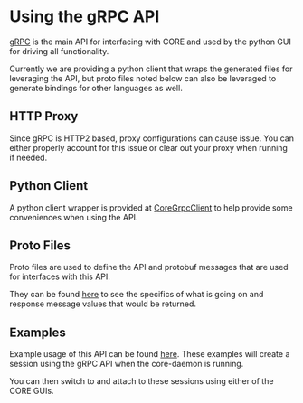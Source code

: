 # Using the gRPC API

[gRPC](https://grpc.io/) is the main API for interfacing with CORE and used by
the python GUI for driving all functionality.

Currently we are providing a python client that wraps the generated files for
leveraging the API, but proto files noted below can also be leveraged to generate
bindings for other languages as well.

## HTTP Proxy

Since gRPC is HTTP2 based, proxy configurations can cause issue. You can either
properly account for this issue or clear out your proxy when running if needed.

## Python Client

A python client wrapper is provided at
[CoreGrpcClient](../daemon/core/api/grpc/client.py) to help provide some
conveniences when using the API.

## Proto Files

Proto files are used to define the API and protobuf messages that are used for
interfaces with this API.

They can be found [here](../daemon/proto/core/api/grpc) to see the specifics of
what is going on and response message values that would be returned.

## Examples

Example usage of this API can be found [here](../daemon/examples/grpc). These
examples will create a session using the gRPC API when the core-daemon is running.

You can then switch to and attach to these sessions using either of the CORE GUIs.
